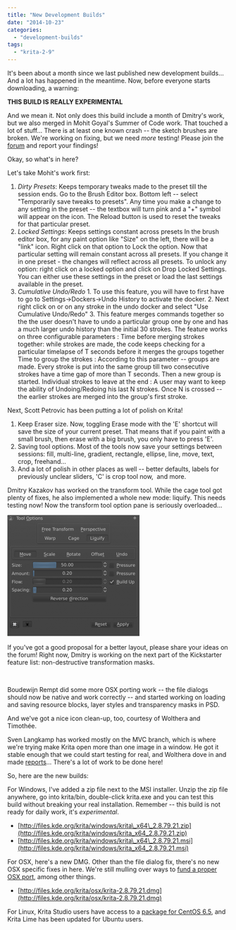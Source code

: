 ```yaml
---
title: "New Development Builds"
date: "2014-10-23"
categories: 
  - "development-builds"
tags: 
  - "krita-2-9"
---
```


It's been about a month since we last published new development builds... And a lot has happened in the meantime. Now, before everyone starts downloading, a warning:

**THIS BUILD IS REALLY EXPERIMENTAL**

And we mean it. Not only does this build include a month of Dmitry's work, but we also merged in Mohit Goyal's Summer of Code work. That touched a lot of stuff... There is at least one known crash -- the sketch brushes are broken. We're working on fixing, but we need _more_ testing! Please join the [forum](http://forums.kde.org/krita) and report your findings!

Okay, so what's in here?

Let's take Mohit's work first:

1. _Dirty Presets_: Keeps temporary tweaks made to the preset till the session ends. Go to the Brush Editor box. Bottom left -- select "Temporarily save tweaks to presets". Any time you make a change to any setting in the preset -- the textbox will turn pink and a "+" symbol will appear on the icon. The Reload button is used to reset the tweaks for that particular preset.
2. _Locked Settings_: Keeps settings constant across presets In the brush editor box, for any paint option like "Size" on the left, there will be a "link" icon. Right click on that option to Lock the option. Now that particular setting will remain constant across all presets. If you change it in one preset - the changes will reflect across all presets. To unlock any option: right click on a locked option and click on Drop Locked Settings. You can either use these settings in the preset or load the last settings available in the preset.
3. _Cumulative Undo/Redo_ 1. To use this feature, you will have to first have to go to Settings->Dockers->Undo History to activate the docker. 2. Next right click on <empty> or on any stroke in the undo docker and select "Use Cumulative Undo/Redo" 3. This feature merges commands together so the the user doesn't have to undo a particular group one by one and has a much larger undo history than the initial 30 strokes. The feature works on three configurable parameters : Time before merging strokes together: while strokes are made, the code keeps checking for a particular timelapse of T seconds before it merges the groups together Time to group the strokes : According to this parameter -- groups are made. Every stroke is put into the same group till two consecutive strokes have a time gap of more than T seconds. Then a new group is started. Individual strokes to leave at the end : A user may want to keep the ability of Undoing/Redoing his last N strokes. Once N is crossed -- the earlier strokes are merged into the group's first stroke.

Next, Scott Petrovic has been putting a lot of polish on Krita!

1. Keep Eraser size. Now, toggling Erase mode with the 'E' shortcut will save the size of your current preset. That means that if you paint with a small brush, then erase with a big brush, you only have to press 'E'.
2. Saving tool options. Most of the tools now save your settings between sessions: fill, multi-line, gradient, rectangle, ellipse, line, move, text, crop, freehand...
3. And a lot of polish in other places as well -- better defaults, labels for previously unclear sliders, 'C' is crop tool now,  and more.

Dmitry Kazakov has worked on the transform tool. While the cage tool got plenty of fixes, he also implemented a whole new mode: liquify. This needs testing now! Now the transform tool option pane is seriously overloaded...

[![liquify](images/liquify-300x274.png)](https://krita.org/wp-content/uploads/2014/10/liquify.png)

If you've got a good proposal for a better layout, please share your ideas on the forum! Right now, Dmitry is working on the next part of the Kickstarter feature list: non-destructive transformation masks.

 

Boudewijn Rempt did some more OSX porting work -- the file dialogs should now be native and work correctly -- and started working on loading and saving resource blocks, layer styles and transparency masks in PSD.

And we've got a nice icon clean-up, too, courtesy of Wolthera and Timothée.

Sven Langkamp has worked mostly on the MVC branch, which is where we're trying make Krita open more than one image in a window. He got it stable enough that we could start testing for real, and Wolthera dove in and made [reports](http://lists.kde.org/?l=kde-kimageshop&m=141350643901581&w=2)... There's a lot of work to be done here!

So, here are the new builds:

For Windows, I've added a zip file next to the MSI installer. Unzip the zip file anywhere, go into krita/bin, double-click krita.exe and you can test this build without breaking your real installation. Remember -- this build is not ready for daily work, it's _experimental_.

- [http://files.kde.org/krita/windows/krita\_x64\_2.8.79.21.zip](http://files.kde.org/krita/windows/krita_x64_2.8.79.21.zip)
- [http://files.kde.org/krita/windows/krita\_x64\_2.8.79.21.msi](http://files.kde.org/krita/windows/krita_x64_2.8.79.21.msi)

For OSX, here's a new DMG. Other than the file dialog fix, there's no new OSX specific fixes in here. We're still mulling over ways to [fund a proper OSX port](https://forum.kde.org/viewtopic.php?f=137&t=123362), among other things.

- [http://files.kde.org/krita/osx/krita-2.8.79.21.dmg](http://files.kde.org/krita/osx/krita-2.8.79.21.dmg)

For Linux, Krita Studio users have access to a [package for CentOS 6.5](http://kritastudio.com), and Krita Lime has been updated for Ubuntu users.
